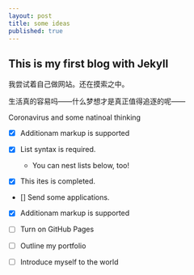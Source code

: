```yaml
---
layout: post
title: some ideas
published: true
---
```

## This is my first blog with Jekyll



我尝试着自己做网站。还在摸索之中。

生活真的容易吗——什么梦想才是真正值得追逐的呢——

Coronavirus and some natinoal thinking

- [x] Additionam markup is supported 

- [x] List syntax is required.
  - You can nest lists below, too!
- [x] This ites is completed.
- [] Send some applications.
  
- [x] Additionam markup is supported 

- [ ] Turn on GitHub Pages
- [ ] Outline my portfolio
- [ ] Introduce myself to the world
